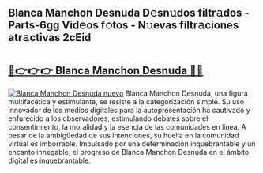 ## Blanca Manchon Desnuda D𝚎sn𝚞dos filtr𝚊dos - Parts-6gg Vid𝚎os f𝚘tos - N𝚞evas filtr𝚊ciones atr𝚊ctivas 2cEid

# <h2><a href="http://mb04d0.tromn.icu/?c=Blanca+Manchon+Desnuda">🔗👉👉👉 Blanca Manchon Desnuda 🔗🔗</a></h2>

[![Blanca Manchon Desnuda nuevo](https://i.imgur.com/pEAQMta.gif)](http://mb04d0.tromn.icu/?c=Blanca+Manchon+Desnuda)
Blanca Manchon Desnuda, una figura multifacética y estimulante, se resiste a la categorización simple. Su uso innovador de los medios digitales para la autopresentación ha cautivado y enfurecido a los observadores, estimulando debates sobre el consentimiento, la moralidad y la esencia de las comunidades en línea. A pesar de la ambigüedad de sus intenciones, su huella en la comunidad virtual es imborrable. Impulsado por una determinación inquebrantable y un encanto innegable, el progreso de Blanca Manchon Desnuda en el ámbito digital es inquebrantable.
